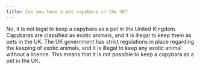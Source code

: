 ```yaml
---
title: Can you have a pet capybara in the UK?
---
```


No, it is not legal to keep a capybara as a pet in the United Kingdom. Capybaras are classified as exotic animals, and it is illegal to keep them as pets in the UK. The UK government has strict regulations in place regarding the keeping of exotic animals, and it is illegal to keep any exotic animal without a licence. This means that it is not possible to keep a capybara as a pet in the UK.